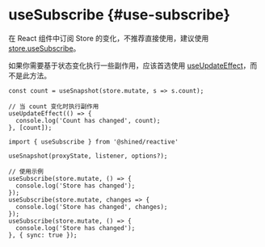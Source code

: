 # useSubscribe {#use-subscribe}

在 React 组件中订阅 Store 的变化，不推荐直接使用，建议使用 [store.useSubscribe](/reference/basic/create#store-use-subscribe)。

如果你需要基于状态变化执行一些副作用，应该首选使用 [useUpdateEffect](http://sheinsight.github.io/react-use/reference/use-update-effect)，而不是此方法。

```tsx
const count = useSnapshot(store.mutate, s => s.count);

// 当 count 变化时执行副作用
useUpdateEffect(() => {
  console.log('Count has changed', count);
}, [count]);
```

```tsx
import { useSubscribe } from '@shined/reactive'

useSnapshot(proxyState, listener, options?);

// 使用示例
useSubscribe(store.mutate, () => {
  console.log('Store has changed');
});
useSubscribe(store.mutate, changes => {
  console.log('Store has changed', changes);
});
useSubscribe(store.mutate, () => {
  console.log('Store has changed');
}, { sync: true });
```
